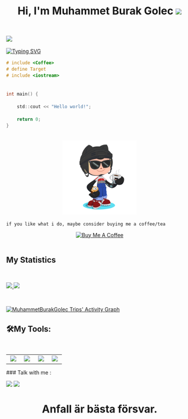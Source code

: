<h1 align="center">
Hi, I'm Muhammet Burak Golec
  <img src="https://media.giphy.com/media/hvRJCLFzcasrR4ia7z/giphy.gif" width="30"></h1>
<br/>

<a href="https://www.youtube.com/watch?v=dQw4w9WgXcQ"><img src="https://user-images.githubusercontent.com/73097560/115834477-dbab4500-a447-11eb-908a-139a6edaec5c.gif"></a>

[![Typing SVG](https://readme-typing-svg.herokuapp.com?size=30&duration=1300&width=475&lines=Welcome++to+my+profile;I'm+an++Engineering+Student)](https://git.io/typing-svg)

```C
# include <Coffee>
# define Target
# include <iostream>


int main() {

    std::cout << "Hello world!";
    
    return 0;
}
```

<br>


<div align=center>
        <img src="https://raw.githubusercontent.com/AhmedFathyDev/AhmedFathyDev/main/GitHub.png" alt="GitHub Octocat Drinking a Cup of Coffee" height="200">
    </div>
    
    if you like what i do, maybe consider buying me a coffee/tea 

<div align="center">
  <a href="https://www.buymeacoffee.com/burakgolec" target="_blank">
    <img src="https://cdn.buymeacoffee.com/buttons/v2/default-yellow.png" alt="Buy Me A Coffee" 
         style="height: 58px !important;width: 210px !important;" >
  </a>
</div>

<br>



## My Statistics

<br/>
<p align="left">
  <a href="https://github.com/MuhammetBurakGolec">
  <img width="49.5%" src="https://github-readme-stats.vercel.app/api?username=MuhammetBurakGolec&show_icons=true&theme=gruvbox&hide_border=true" />
    <img width="49.5%" src="https://github-readme-streak-stats.herokuapp.com/?user=MuhammetBurakGolec&theme=gruvbox&hide_border=true" />
  </a>
</p>
<br>

[![MuhammetBurakGolec Trips' Activity Graph](https://activity-graph.herokuapp.com/graph?username=MuhammetBurakGolec&custom_title=MuhammetBurakGolec%20Trips's%20Contribution%20Graph&theme=gruvbox&bg_color=282828&hide_border=true&line=d1a01f&point=c58545)](https://abhigyantrips.dev)

## 🛠My Tools:
<br>
<table>
<tbody>

<tr>
<td align="center" width="20%"> 
<img height=65px src="https://www.pngitem.com/pimgs/m/159-1595977_flask-python-logo-hd-png-download.png"> 
</td>
<td align="center" width="20%">
<img height=65px src="https://git-scm.com/images/logos/downloads/Git-Logo-2Color.png"> 
</td>
<td align="center" width="20%">
<img height=65px src="https://upload.wikimedia.org/wikipedia/commons/a/af/Tux.png"> 
</td>
<td align="center" width="20%"> 
<img height=65px src="https://www.python.org/static/community_logos/python-logo.png"> 
</td>
</tr>


</tbody>
</table>
### Talk with me :
<p float="left">
<a href="mailto:burakgolec.ofc@gmail.com"><img src="https://img.shields.io/badge/Gmail-D14836?style=for-the-badge&logo=gmail&logoColor=white" /></a>
<a href="https://www.linkedin.com/in/muhammet-burak-g%C3%B6le%C3%A7-71b2871b7/"><img src="https://img.shields.io/badge/LinkedIn-0077B5?style=for-the-badge&logo=linkedin&logoColor=white" /></a>
</p>

<h1 align="center">Anfall är bästa försvar.</h1>
